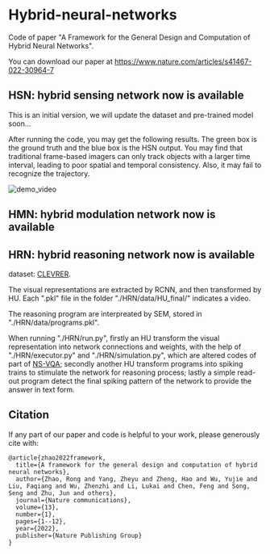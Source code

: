 # Hybrid-neural-networks

Code of paper "A Framework for the General Design and Computation of Hybrid Neural Networks".

You can download our paper at https://www.nature.com/articles/s41467-022-30964-7

## HSN: hybrid sensing network now is available
This is an initial version, we will update the dataset and pre-trained model soon...

After running the code, you may get the following results. The green box is the ground truth and the blue box is the HSN output. 
You may find that traditional frame-based imagers can only track objects with a larger time interval, leading to poor spatial and temporal consistency. Also, it may fail to recognize the trajectory.

![demo_video](https://user-images.githubusercontent.com/18552022/193256636-4ca90f78-d832-4bfd-8d44-2980f740ba75.gif)

## HMN: hybrid modulation network now is available

## HRN: hybrid reasoning network now is available
dataset: [CLEVRER](http://clevrer.csail.mit.edu/).

The visual representations are extracted by RCNN, and then transformed by HU. Each ".pkl" file in the folder "./HRN/data/HU_final/" indicates a video.

The reasoning program are interpreated by SEM, stored in "./HRN/data/programs.pkl".

When running "./HRN/run.py", firstly an HU transform the visual representation into network connections and weights, with the help of "./HRN/executor.py" and "./HRN/simulation.py", which are altered codes of part of [NS-VQA](https://github.com/kexinyi/ns-vqa); secondly another HU transform programs into spiking trains to stimulate the network for reasoning process; lastly a simple read-out program detect the final spiking pattern of the network to provide the answer in text form. 

## Citation

If any part of our paper and code is helpful to your work, please generously cite with:

```
@article{zhao2022framework,
  title={A framework for the general design and computation of hybrid neural networks},
  author={Zhao, Rong and Yang, Zheyu and Zheng, Hao and Wu, Yujie and Liu, Faqiang and Wu, Zhenzhi and Li, Lukai and Chen, Feng and Song, Seng and Zhu, Jun and others},
  journal={Nature communications},
  volume={13},
  number={1},
  pages={1--12},
  year={2022},
  publisher={Nature Publishing Group}
}
```
